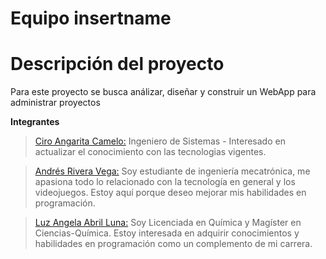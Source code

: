 # Equipo insertname

# Descripción del proyecto

Para este proyecto se busca análizar, diseñar y construir un WebApp para administrar proyectos

**Integrantes**

> [Ciro Angarita Camelo:](https://github.com/ciroac3188) 
 Ingeniero de Sistemas - Interesado en actualizar el conocimiento con las tecnologias vigentes.

> [Andrés Rivera Vega:](https://github.com/TeamARV) 
Soy estudiante de ingeniería mecatrónica, me apasiona todo lo relacionado con la tecnología en general y los videojuegos. Estoy aquí porque deseo mejorar mis habilidades en  programación. 

> [Luz Angela Abril Luna:](https://github.com/laabril01/i) 
Soy Licenciada en Química y Magíster en Ciencias-Química. Estoy interesada en adquirir conocimientos y habilidades en programación como un complemento de mi carrera.


